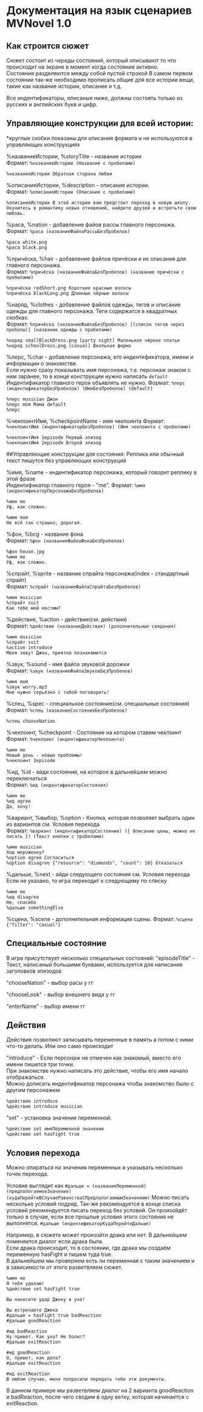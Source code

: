 # Документация на язык сценариев MVNovel 1.0

## Как строится сюжет

Сюжет состоит из череды состояний, который описывают то что происходит на экране в момент когда состояние активно.\
Состояния разделяются между собой пустой строкой
В самом первом состоянии так-же необходимо прописать общие для все истории вещи, такие как название истории, описание и т.д.

Все индентификаторы, описаные ниже, должны состоять только из русских и английских букв и цифр.


## Управляющие конструкции для всей истории:
*круглые скобки показаны для описания формата и не используются в управляющих конструкциях

%названиеИстории, %storyTitle - название истории\
Формат: `%названиеИстории (Название с пробелами)`
```
%названиеИстории Обратная сторона любви
```
%описаниеИстории, %description - описание истории.\
Формат: `%описаниеИстории (Описание с пробелами)`
```
%описаниеИстории В этой истории вам предстоит переход в новую школу. Окунитесь в романтику новых отношений, найдите друзей и встретьте свою любовь.
```
%раса, %nation - добавление файов рассы главного персонажа.\
Формат: `%раса (названиеФайлаРассыБезПробелов)`
```
%раса white.png
%раса black.png
```
%причёска, %hair - добавление файлов причёски и их описания для главного персонажа.\
Формат: `%причёска (названиеФайлаБезПробелов) (название причёски с пробелами)`
```
%причёска redShort.png Короткие красные волосы
%причёска blackLong.png Длинные чёрные волосы
```
%наряд, %clothes - добавление файлов одежды, тегов и описание одежды для главного персонажа. Теги содержатся в квадратных скобках.\
Формат: `%причёска (названиеФайлаБезПробелов) [(список тегов через пробелы)] (название одежды с пробелами)`
```
%наряд smallBlackDress.png [party night] Маленькое чёрное платье
%наряд schoolDress.png [casual] Школьная форма
```
%перс, %char - добавление персонажа, его индентификатора, имени и информации о знакомстве.\
Если нужно сразу показывать имя персонажа, т.е. персонаж знаком с ним заранее, то в конце конструкции нужно написать `default`
Индентификатор главного героя объявлять не нужно.
Формат: `%перс (индентификаторБезПробелов) (ИмяБезПробелов) (default)`
```
%перс musician Джон
%перс mom Мама default
%перс
```
%чекпоинтИмя, %checkpointName - имя чекпоинта
Формат: `%чекпоинтИмя (индентификаторБезПробелов) (Имя чекпоинта с пробелами)`
```
%чекпоинтИмя 1episode Первый эпизод
%чекпоинтИмя 2episode Второй эпизод
```

##Управляющие конструкции для состояния:
Реплика или обычный текст пишутся без управляющих конструкций

%имя, %name - индентификатор персонажа, который говорит реплику в этой фразе\
Индентификатор главного героя - "me".
Формат: `%имя (индентификаторПерсонажаБезПробелов)`
```
%имя me
Уф, как сложно.

%имя mom
Не всё так страшно, дорогая.
```
%фон, %bcg - название фона\
Формат: `%фон (названиеФайлаФонаБезПробелов)`
```
%фон house.jpg
%имя me
Уф, как сложно.
```
%спрайт, %sprite - название спрайта персонажа(index - стандартный спрайт)\
Формат: `%спрайт (названиеФайлаСпрайтаБезПробелов)`
```
%имя musician
%спрайт suit
Как тебе мой костюм?
```
%действие, %action - действие(см. действия)\
Формат: `%действие (названиеДействия) (дополнительные сведения)`
```
%имя musician
%спрайт suit
%action introduce
Меня зовут Джон, приятно познакомится
```
%звук, %sound - имя файла звуковой дорожки\
Формат: `%звук (названиеФайлаЗвуковБезПробелов)`
```
%имя mom
%звук worry.mp3
Мне нужно серьёзно с тобой поговорить!
```
%спец, %spec - специальное состояние(см. специальные состояния)\
Формат: `%спец (названиеСостоянияБезПробелов)`
```
%спец chooseNation
```
%чекпоинт, %checkpoint - Состояние на котором ставим чекпоинт\
Формат: `%чекпоинт (индентификаторЧекпоинта)`
```
%имя me
Новый день - новые проблемы!
%чекпоинт 2episode
```
%ид, %id - айди состояния, на которое в дальнейшем можно переключаться\
Формат: `%ид (индентификаторСостояния)`
```
%имя me
%ид agree
Да, хочу!
```
%вариант, %выбор, %option - Кнопка, которая позволяет выбрать один из вариантов см. Условия перехода\
Формат: `%вариант (индентификаторСостояния) ({ Описание цены, можно не писать }) (Текст кнопки с пробелами)`
```
%имя musician
Хош мороженку?
%option agree Согласиться
%option disagree {"resource": "diamonds", "count": 10} Отказаться 
```
%дальше, %next - айди следующего состояния см. Условия перехода\
Если не указано, то игра переходит к следующему по списку
```
%имя me
%ид disagree
Не, спасибо
%дальше somethingElse
```
%сцена, %scene - дополнительная информация сцены.
Формат: `%сцена {"filter": "casual"}`

## Специальные состояние

В игре присутствует несколько специальных состояний:
"episodeTitle" - Текст, написаный большими буквами, используется для написания заголовков эпизодов

"chooseNation" - выбор расы у гг

"chooseLook" - выбор внешнего вида у гг

"enterName" - выбор имени гг

## Действия

Действия позволяют записывать переменные в память а потом с ними что-то делать. Или оно само происходит

"introduce" - Если персонаж не отмечен как знакомый, вместо его имени пишется три точки.\
При знакомстве нужно написать это действие, чтобы его имя начало отображаться.\
Можно дописать индентификатор персонажа чтобы знакомство было с другим персонажем

```
%действие introduce
%действие introduce musician
```

"set" - установка значения переменной.
```
%действие set имяПеременной значение
%действие set hasFight true
```

## Условия перехода
Можно опираться на значения переменных и указывать несколько точек перехода.

Условие выглядит как `#дальше = (названиеПеременной) (предпологаемоеЗначение) (кудаПерейтиВСлучаеРавенстваСПредпологаемымЗначением)`
Можно писать несколько условий подряд.
Так-же рекомендуется в конце списка условий рекомендуется писать переход без условий. Он произойдёт только в случае, если все прошлые условия этого состояния не выполнятся. `#дальше (индентификаторКудаПерейтиДальше)`

Например, в сюжете может произойти драка или нет. В дальнейшем поменяется диалог если драка была.\
Если драка происходит, то в состоянии, где драка мы создаём переменную hasFight и пишем туда true.\
В дальнейшем мы проверяем есть ли переменная с таким значением и в зависимости от этого разветвляем сюжет.

```
%имя me
Я тебя уделаю!
%действие set hasFight true

Вы наносите удар Джеку в ухо!
```
```
Вы встречаете Джека
#дальше = hasFight true badReaction
#дальше goodReaction

#ид badReaction
Ну привет. Как ухо? Не болит?
#дальше exitReaction

#ид goodReaction
О, привет, как дела?
#дальше exitReaction

#ид exitReaction
В любом случае, меня попросили передать тебе эти документы.
```

В данном примере мы разветвляем диалог на 2 варианта goodReaction и badReaction, после чего сводим в одну ветку, которая начинается с exitReaction.
